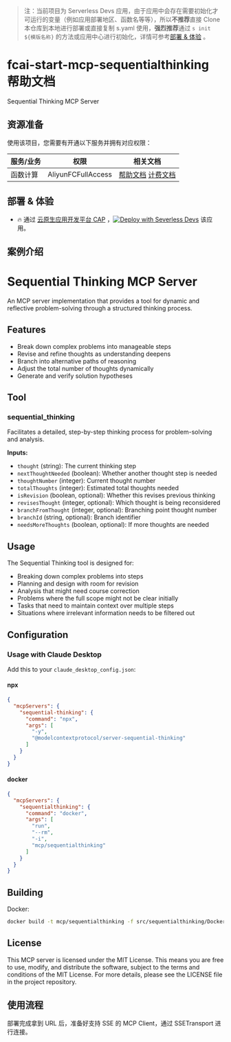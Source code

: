 
> 注：当前项目为 Serverless Devs 应用，由于应用中会存在需要初始化才可运行的变量（例如应用部署地区、函数名等等），所以**不推荐**直接 Clone 本仓库到本地进行部署或直接复制 s.yaml 使用，**强烈推荐**通过 `s init ${模版名称}` 的方法或应用中心进行初始化，详情可参考[部署 & 体验](#部署--体验) 。

# fcai-start-mcp-sequentialthinking 帮助文档

<description>

Sequential Thinking MCP Server

</description>


## 资源准备

使用该项目，您需要有开通以下服务并拥有对应权限：

<service>



| 服务/业务 |  权限  | 相关文档 |
| --- |  --- | --- |
| 函数计算 |  AliyunFCFullAccess | [帮助文档](https://help.aliyun.com/product/2508973.html) [计费文档](https://help.aliyun.com/document_detail/2512928.html) |

</service>

<remark>



</remark>

<disclaimers>



</disclaimers>

## 部署 & 体验

<appcenter>
   
- :fire: 通过 [云原生应用开发平台 CAP](https://cap.console.aliyun.com/template-detail?template=fcai-start-mcp-sequentialthinking) ，[![Deploy with Severless Devs](https://img.alicdn.com/imgextra/i1/O1CN01w5RFbX1v45s8TIXPz_!!6000000006118-55-tps-95-28.svg)](https://cap.console.aliyun.com/template-detail?template=fcai-start-mcp-sequentialthinking) 该应用。
   
</appcenter>
<deploy>
    
   
</deploy>

## 案例介绍

<appdetail id="flushContent">

# Sequential Thinking MCP Server

An MCP server implementation that provides a tool for dynamic and reflective problem-solving through a structured thinking process.

## Features

- Break down complex problems into manageable steps
- Revise and refine thoughts as understanding deepens
- Branch into alternative paths of reasoning
- Adjust the total number of thoughts dynamically
- Generate and verify solution hypotheses

## Tool

### sequential_thinking

Facilitates a detailed, step-by-step thinking process for problem-solving and analysis.

**Inputs:**
- `thought` (string): The current thinking step
- `nextThoughtNeeded` (boolean): Whether another thought step is needed
- `thoughtNumber` (integer): Current thought number
- `totalThoughts` (integer): Estimated total thoughts needed
- `isRevision` (boolean, optional): Whether this revises previous thinking
- `revisesThought` (integer, optional): Which thought is being reconsidered
- `branchFromThought` (integer, optional): Branching point thought number
- `branchId` (string, optional): Branch identifier
- `needsMoreThoughts` (boolean, optional): If more thoughts are needed

## Usage

The Sequential Thinking tool is designed for:
- Breaking down complex problems into steps
- Planning and design with room for revision
- Analysis that might need course correction
- Problems where the full scope might not be clear initially
- Tasks that need to maintain context over multiple steps
- Situations where irrelevant information needs to be filtered out

## Configuration

### Usage with Claude Desktop

Add this to your `claude_desktop_config.json`:

#### npx

```json
{
  "mcpServers": {
    "sequential-thinking": {
      "command": "npx",
      "args": [
        "-y",
        "@modelcontextprotocol/server-sequential-thinking"
      ]
    }
  }
}
```

#### docker

```json
{
  "mcpServers": {
    "sequentialthinking": {
      "command": "docker",
      "args": [
        "run",
        "--rm",
        "-i",
        "mcp/sequentialthinking"
      ]
    }
  }
}
```

## Building

Docker:

```bash
docker build -t mcp/sequentialthinking -f src/sequentialthinking/Dockerfile .
```

## License

This MCP server is licensed under the MIT License. This means you are free to use, modify, and distribute the software, subject to the terms and conditions of the MIT License. For more details, please see the LICENSE file in the project repository.

</appdetail>







## 使用流程

<usedetail id="flushContent">

部署完成拿到 URL 后，准备好支持 SSE 的 MCP Client，通过 SSETransport 进行连接。

</usedetail>









